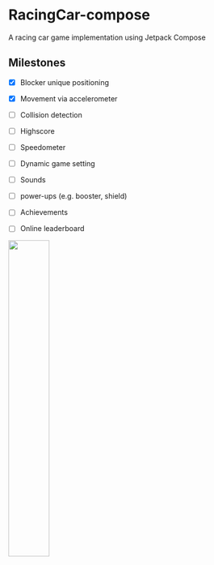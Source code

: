 # RacingCar-compose
A racing car game implementation using Jetpack Compose

## Milestones
- [x] Blocker unique positioning
- [x] Movement via accelerometer
- [ ] Collision detection
- [ ] Highscore
- [ ] Speedometer
- [ ] Dynamic game setting
- [ ] Sounds
- [ ] power-ups (e.g. booster, shield)
- [ ] Achievements
- [ ] Online leaderboard


 <img src="https://github.com/behnawwm/RacingCar-compose/assets/61078796/0d96d675-df1c-4d7c-b577-38d8adcad465" width="40%" >



